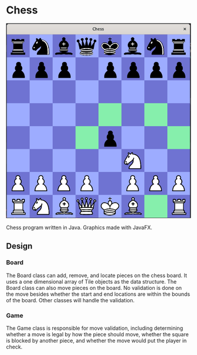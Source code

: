 # Chess
![img.png](img.png)

Chess program written in Java. Graphics made with JavaFX.

## Design

### Board

The Board class can add, remove, and locate pieces on the chess board. It uses a one dimensional array of Tile objects as the data structure. The Board class can also move pieces on the board. 
No validation is done on the move besides whether the start and end locations are within the bounds of the board. Other classes will handle the validation.

### Game

The Game class is responsible for move validation, including determining whether a move is legal by how the piece should move, whether the square is blocked by another piece, and whether the move would put the player in check.
